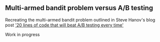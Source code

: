 ## Multi-armed bandit problem versus A/B testing

Recreating the multi-armed bandit problem outlined in Steve Hanov's blog post ['20 lines of code that will beat A/B testing every time'](http://stevehanov.ca/blog/index.php?id=132)

Work in progress